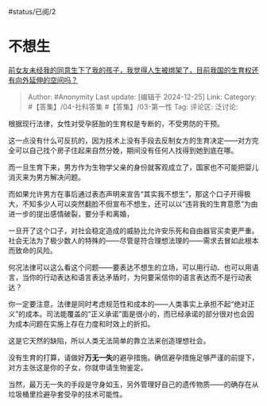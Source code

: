 #status/已阅/2 

# 不想生
[前女友未经我的同意生下了我的孩子，我觉得人生被绑架了，目前我国的生育权还有向外延伸的空间吗？](https://www.zhihu.com/question/439592297/answer/63744893747)

> Author: #Anonymity
> Last update: [编辑于 2024-12-25]
> Link:
> Category: #【答集】/04-社科答集 #【答集】/03-第一性 
> Tag: 
> 评论区:
> 泛讨论:

根据现行法律，女性对受孕胚胎的生育权是专断的，不受男防的干预。

这一点没有什么可反抗的，因为技术上没有手段去反制女方的生育决定——对方完全可以自己找个房子住起来自然分娩，期间没有任何人找得到她到底在哪。

而一旦生育下来，男方作为生物学父亲的身份就客观成立了，国家也不可能把婴儿消灭来为男方解决问题。

而如果允许男方在事后通过表态声明来宣告“其实我不想生”，那这个口子开得极大，不知多少人可以突然翻脸不但宣布不想生，还可以以“违背我的生育意愿”为由进一步的提出感情破裂，要分手和离婚，

一旦开了这个口子，对社会稳定造成的威胁比允许安乐死和自由器官买卖更严重。社会无法为了极少数人的特殊的——尽管是符合理想法理的——需求去冒如此根本而致命的风险。

何况法律可以这么看这个问题——要表达不想生的立场，可以用行动、也可以用语言，当你的行动表达和语言表达矛盾时，为何要采信你的语言表达而不是行动表达？

你一定要注意，法律是同时考虑规范性和成本的——人类事实上承担不起“绝对正义”的成本。司法能覆盖的“正义承诺”面是很小的，而已经承诺的部分很对也会因为成本问题在实施上存在力度和时效上的折扣。

这是它天然的缺陷，所以人类无法简单的靠立法来创造理想社会。

没有生育的打算，请做好**万无一失**的避孕措施。确信避孕措施足够严谨的前提下，对方主张这是你的子女，你就申请生物鉴定。

当然，最万无一失的手段是守身如玉，另外管理好自己的遗传物质——的确存在从垃圾桶里捡避孕套受孕的技术可能性。